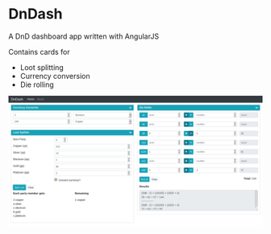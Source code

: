 # DnDash
A DnD dashboard app written with AngularJS

Contains cards for
- Loot splitting
- Currency conversion
- Die rolling

![Split Loot](/images/dndash-0.png?raw=true "DnDash")
